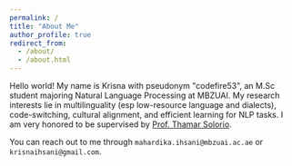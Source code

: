 ```yaml
---
permalink: /
title: "About Me"
author_profile: true
redirect_from: 
  - /about/
  - /about.html
---
```


Hello world! My name is Krisna with pseudonym "codefire53", an M.Sc student majoring Natural Language Processing at MBZUAI. My research interests lie in multilinguality (esp low-resource language and dialects), code-switching, cultural alignment, and efficient learning for NLP tasks. I am very honored to be supervised by [Prof. Thamar Solorio](http://solorio.uh.edu/).

You can reach out to me through `mahardika.ihsani@mbzuai.ac.ae` or `krisnaihsani@gmail.com`.
